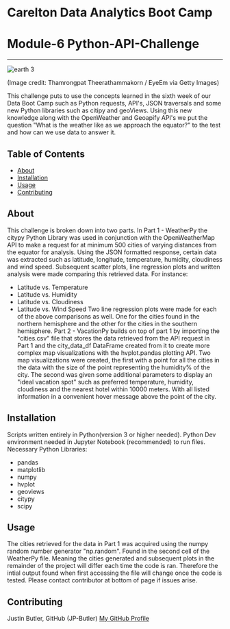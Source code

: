 # Carelton Data Analytics Boot Camp
# Module-6 Python-API-Challenge
-------------------------------------------------

![earth 3](https://github.com/JP-Butler/python-api-challenge/assets/129707393/0c60af40-8839-4dac-8a6d-dffcfd32ed23)

(Image credit: Thamrongpat Theerathammakorn / EyeEm via Getty Images)

This challenge puts to use the concepts learned in the sixth week of our Data Boot Camp such as Python requests, API's, JSON traversals and some new Python libraries such as citipy and geoViews. Using this new knowledge along with the OpenWeather and Geoapify API's we put the question "What is the weather like as we approach the equator?" to the test and how can we use data to answer it.


## Table of Contents

- [About](#about)
- [Installation](#installation)
- [Usage](#usage)
- [Contributing](#contributing)

## About
This challenge is broken down into two parts. In Part 1 - WeatherPy the citypy Python Library was used in conjunction with the OpenWeatherMap API to make a request for at minimum 500 cities of varying distances from the equator for analysis. Using the JSON formatted response, certain data was extracted such as latitude, longitude, temperature, humidity, cloudiness and wind speed. Subsequent scatter plots, line regression plots and written analysis were made comparing this retrieved data. For instance:
* Latitude vs. Temperature
* Latitude vs. Humidity
* Latitude vs. Cloudiness
* Latitude vs. Wind Speed
Two line regression plots were made for each of the above comparisons as well. One for the cities found in the northern hemisphere and the other for the cities in the southern hemisphere.
Part 2 - VacationPy builds on top of part 1 by importing the "cities.csv" file that stores the data retrieved from the API request in Part 1 and the city_data_df DataFrame created from it to create more complex map visualizations with the hvplot.pandas plotting API. Two map visualizations were created, the first with a point for all the cities in the data with the size of the point representing the humidity% of the city. The second was given some additional parameters to display an "ideal vacation spot" such as preferred temperature, humidity, cloudiness and the nearest hotel within 10000 meters. With all listed information in a convenient hover message above the point of the city.

## Installation
Scripts written entirely in Python(version 3 or higher needed). Python Dev environment needed in Jupyter Notebook (recommended) to run files.
Necessary Python Libraries:
* pandas
* matplotlib
* numpy
* hvplot
* geoviews
* citypy
* scipy

## Usage
The cities retrieved for the data in Part 1 was acquired using the numpy random number generator "np.random". Found in the second cell of the WeatherPy file. Meaning the cities generated and subsequent plots in the remainder of the project will differ each time the code is ran. Therefore the intial output found when first accessing the file will change once the code is tested. 
Please contact contributor at bottom of page if issues arise.

## Contributing

Justin Butler, GitHub (JP-Butler) [My GitHub Profile](https://github.com/JP-Butler)
